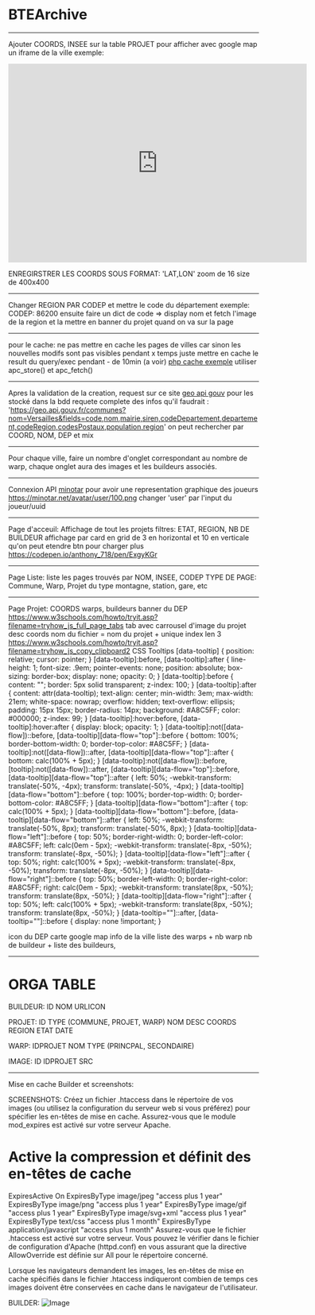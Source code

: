 # BTEArchive
--- 
Ajouter COORDS, INSEE sur la table PROJET
pour afficher avec google map un iframe de la ville
exemple:

<iframe width="600" height="400" frameborder="0" scrolling="no" marginheight="0" marginwidth="0" sandbox="allow-forms allow-scripts allow-same-origin" src="https://www.geoportail.gouv.fr/embed/visu.html?c=0.266497,46.343612&z=16&v0=PLAN.IGN::GEOPORTAIL:GPP:TMS(1;s:classique)&l1=GEOGRAPHICALGRIDSYSTEMS.PLANIGNV2::GEOPORTAIL:OGC:WMTS(0.87)&permalink=yes" allowfullscreen></iframe>
<!-- lat:0.266497 lon: 46.343612 -->
<!-- zoom: popu * 0.1  ///// A VOIR PRSK CA MARCHE PAS-->

ENREGIRSTRER LES COORDS SOUS FORMAT: 'LAT,LON'
zoom de 16
size de 400x400

--- 
Changer REGION PAR CODEP et mettre le code du département
exemple:
CODEP: 86200
ensuite faire un dict de code => display nom
et fetch l'image de la region et la mettre en banner du projet quand on va sur la page

---
pour le cache:
ne pas mettre en cache les pages de villes car sinon les nouvelles modifs sont pas visibles pendant x temps
juste mettre en cache le result du query/exec pendant - de 10min (a voir)
[php cache exemple](https://www.sitepoint.com/php-cache/)
utiliser apc_store() et apc_fetch()

---
Apres la validation de la creation, request sur ce site [geo api gouv](https://geo.api.gouv.fr/decoupage-administratif/communes) pour les stocké dans la bdd
requete complete des infos qu'il faudrait : 'https://geo.api.gouv.fr/communes?nom=Versailles&fields=code,nom,mairie,siren,codeDepartement,departement,codeRegion,codesPostaux,population,region'
on peut rechercher par COORD, NOM, DEP et mix

---
Pour chaque ville, faire un nombre d'onglet correspondant au nombre de warp, chaque onglet aura des images et les buildeurs associés.

---
Connexion API [minotar](https://minotar.net/)
pour avoir une representation graphique des joueurs
https://minotar.net/avatar/user/100.png changer 'user' par l'input du joueur/uuid

---
Page d'acceuil:
Affichage de tout les projets
filtres: ETAT, REGION, NB DE BUILDEUR
affichage par card en grid de 3 en horizontal et 10 en verticale qu'on peut etendre
btn pour charger plus
https://codepen.io/anthony_718/pen/ExgyKGr

---
Page Liste: 
liste les pages trouvés par NOM, INSEE, CODEP
TYPE DE PAGE: Commune, Warp, Projet du type montagne, station, gare, etc

---
Page Projet:
COORDS
warps,
buildeurs
banner du DEP
https://www.w3schools.com/howto/tryit.asp?filename=tryhow_js_full_page_tabs
tab avec carrousel d'image du projet
    desc
    coords
nom du fichier = nom du projet + unique index len 3
https://www.w3schools.com/howto/tryit.asp?filename=tryhow_js_copy_clipboard2
<span data-tooltip="Tooltip help here!" data-flow="right">CSS Tooltips</span>
[data-tooltip] {
  position: relative;
  cursor: pointer;
}
[data-tooltip]:before,
[data-tooltip]:after {
  line-height: 1;
  font-size: .9em;
  pointer-events: none;
  position: absolute;
  box-sizing: border-box;
  display: none;
  opacity: 0;
}
[data-tooltip]:before {
  content: "";
  border: 5px solid transparent;
  z-index: 100;
}
[data-tooltip]:after {
  content: attr(data-tooltip);
  text-align: center;
  min-width: 3em;
  max-width: 21em;
  white-space: nowrap;
  overflow: hidden;
  text-overflow: ellipsis;
  padding: 15px 15px;
  border-radius: 14px;
  background: #A8C5FF;
  color: #000000;
  z-index: 99;
}
[data-tooltip]:hover:before,
[data-tooltip]:hover:after {
  display: block;
  opacity: 1;
}
[data-tooltip]:not([data-flow])::before,
[data-tooltip][data-flow="top"]::before {
  bottom: 100%;
  border-bottom-width: 0;
  border-top-color: #A8C5FF;
}
[data-tooltip]:not([data-flow])::after,
[data-tooltip][data-flow="top"]::after {
  bottom: calc(100% + 5px);
}
[data-tooltip]:not([data-flow])::before, [tooltip]:not([data-flow])::after,
[data-tooltip][data-flow="top"]::before,
[data-tooltip][data-flow="top"]::after {
  left: 50%;
  -webkit-transform: translate(-50%, -4px);
          transform: translate(-50%, -4px);
}
[data-tooltip][data-flow="bottom"]::before {
  top: 100%;
  border-top-width: 0;
  border-bottom-color: #A8C5FF;
}
[data-tooltip][data-flow="bottom"]::after {
  top: calc(100% + 5px);
}
[data-tooltip][data-flow="bottom"]::before, [data-tooltip][data-flow="bottom"]::after {
  left: 50%;
  -webkit-transform: translate(-50%, 8px);
          transform: translate(-50%, 8px);
}
[data-tooltip][data-flow="left"]::before {
  top: 50%;
  border-right-width: 0;
  border-left-color: #A8C5FF;
  left: calc(0em - 5px);
  -webkit-transform: translate(-8px, -50%);
          transform: translate(-8px, -50%);
}
[data-tooltip][data-flow="left"]::after {
  top: 50%;
  right: calc(100% + 5px);
  -webkit-transform: translate(-8px, -50%);
          transform: translate(-8px, -50%);
}
[data-tooltip][data-flow="right"]::before {
  top: 50%;
  border-left-width: 0;
  border-right-color: #A8C5FF;
  right: calc(0em - 5px);
  -webkit-transform: translate(8px, -50%);
          transform: translate(8px, -50%);
}
[data-tooltip][data-flow="right"]::after {
  top: 50%;
  left: calc(100% + 5px);
  -webkit-transform: translate(8px, -50%);
          transform: translate(8px, -50%);
}
[data-tooltip=""]::after, [data-tooltip=""]::before {
  display: none !important;
}

icon du DEP
carte google map
info de la ville
liste des warps + nb warp
nb de buildeur + liste des buildeurs,

---
# ORGA TABLE
BUILDEUR:
ID
NOM
URLICON

PROJET:
ID
TYPE (COMMUNE, PROJET, WARP)
NOM
DESC
COORDS
REGION
ETAT
DATE

WARP:
IDPROJET
NOM
TYPE (PRINCPAL, SECONDAIRE)

IMAGE:
ID
IDPROJET
SRC


---
Mise en cache Builder et screenshots:


SCREENSHOTS: 
Créez un fichier .htaccess dans le répertoire de vos images (ou utilisez la configuration du serveur web si vous préférez) pour spécifier les en-têtes de mise en cache. Assurez-vous que le module mod_expires est activé sur votre serveur Apache.
# Active la compression et définit des en-têtes de cache
<IfModule mod_expires.c>
    ExpiresActive On
    ExpiresByType image/jpeg "access plus 1 year"
    ExpiresByType image/png "access plus 1 year"
    ExpiresByType image/gif "access plus 1 year"
    ExpiresByType image/svg+xml "access plus 1 year"
    ExpiresByType text/css "access plus 1 month"
    ExpiresByType application/javascript "access plus 1 month"
</IfModule>
Assurez-vous que le fichier .htaccess est activé sur votre serveur. Vous pouvez le vérifier dans le fichier de configuration d'Apache (httpd.conf) en vous assurant que la directive AllowOverride est définie sur All pour le répertoire concerné.

Lorsque les navigateurs demandent les images, les en-têtes de mise en cache spécifiés dans le fichier .htaccess indiqueront combien de temps ces images doivent être conservées en cache dans le navigateur de l'utilisateur.

BUILDER:
<img src="URL_DE_L_IMAGE" alt="Image" cache-control="max-age=600">
